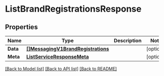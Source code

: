 # ListBrandRegistrationsResponse

## Properties

Name | Type | Description | Notes
------------ | ------------- | ------------- | -------------
**Data** | [**[]MessagingV1BrandRegistrations**](messaging.v1.brand_registrations.md) |  |[optional] 
**Meta** | [**ListServiceResponseMeta**](ListServiceResponse_meta.md) |  |[optional] 

[[Back to Model list]](../README.md#documentation-for-models) [[Back to API list]](../README.md#documentation-for-api-endpoints) [[Back to README]](../README.md)


